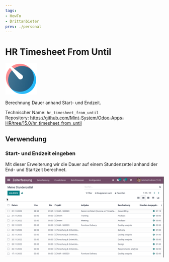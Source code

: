 ```yaml
---
tags:
- HowTo
- Drittanbieter
prev: ./personal
---
```

# HR Timesheet From Until
![icons_odoo_hr_timesheet](assets/icons_odoo_hr_timesheet.png)

Berechnung Dauer anhand Start- und Endzeit.

Technischer Name: `hr_timesheet_from_until`\
Repository: <https://github.com/Mint-System/Odoo-Apps-HR/tree/15.0/hr_timesheet_from_until>

## Verwendung

### Start- und Endzeit eingeben

Mit dieser Erweiterung wir die Dauer auf einem Stundenzettel anhand der End- und Startzeit berechnet.

![HR Timesheet From Until](assets/HR%20Timesheet%20From%20Until.gif)

